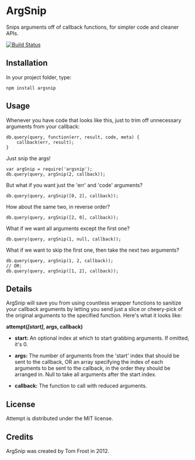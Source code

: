 # ArgSnip
Snips arguments off of callback functions, for simpler code and cleaner APIs.

[![Build Status](https://secure.travis-ci.org/TomFrost/node-argsnip.png?branch=master)](http://travis-ci.org/TomFrost/node-argsnip)

## Installation
In your project folder, type:

	npm install argsnip

## Usage
Whenever you have code that looks like this, just to trim off unnecessary
arguments from your callback:

	db.query(query, function(err, result, code, meta) {
		callback(err, result);
	}

Just snip the args!

	var argSnip = require('argsnip');
	db.query(query, argSnip(2, callback));

But what if you want just the 'err' and 'code' arguments?

	db.query(query, argSnip([0, 2], callback));

How about the same two, in reverse order?

	db.query(query, argSnip([2, 0], callback));

What if we want all arguments except the first one?

	db.query(query, argSnip(1, null, callback));

What if we want to skip the first one, then take the next two arguments?

	db.query(query, argSnip(1, 2, callback));
	// OR:
	db.query(query, argSnip([1, 2], callback));

## Details
ArgSnip will save you from using countless wrapper functions to sanitize your
callback arguments by letting you send just a slice or cheery-pick of the
original arguments to the specified function.  Here's what it looks like:

**attempt(_[start]_, args, callback)**

- **start:** An optional index at which to start grabbing arguments.  If
omitted, it's 0.

- **args:** The number of arguments from the 'start' index that should be
sent to the callback, OR an array specifying the index of each arguments to be
sent to the callback, in the order they should be arranged in.  Null to take
all arguments after the start index.

- **callback:** The function to call with reduced arguments.

## License
Attempt is distributed under the MIT license.

## Credits
ArgSnip was created by Tom Frost in 2012.
